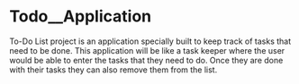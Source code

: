 # Todo__Application
To-Do List project is an application specially built to keep track of tasks that need to be done. 
This application will be like a task keeper where the user would be able to enter the tasks that they need to do. 
Once they are done with their tasks they can also remove them from the list.
